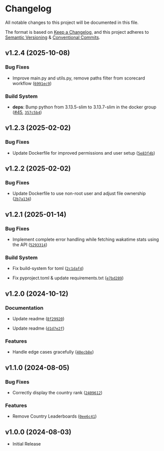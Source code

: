 
# Changelog

All notable changes to this project will be documented in this file.

The format is based on [Keep a Changelog](https://keepachangelog.com/en/1.1.0/), and this project adheres to [Semantic Versioning](https://semver.org/spec/v2.0.0.html) & [Conventional Commits](https://www.conventionalcommits.org/en/v1.0.0/).

<!-- CHANGELOG -->

## v1.2.4 (2025-10-08)


### Bug Fixes

- Improve main.py and utils.py, remove paths filter from scorecard workflow
  ([`6991ec9`](https://github.com/Nicconike/Wakatime-Leaderboards/commit/6991ec9dd9d6673b820591665b40971ce7734c28))

### Build System

- **deps**: Bump python from 3.13.5-slim to 3.13.7-slim in the docker group
  ([#45](https://github.com/Nicconike/Wakatime-Leaderboards/pull/45),
  [`357c5b4`](https://github.com/Nicconike/Wakatime-Leaderboards/commit/357c5b486293f20bf007a6040efe48c43544d9b6))


## v1.2.3 (2025-02-02)

### Bug Fixes

- Update Dockerfile for improved permissions and user setup ([`5e83f4b`](https://github.com/Nicconike/Wakatime-Leaderboards/commit/5e83f4bbce7edc8e1dc96ebe4b4d5d5ee22e385f))


## v1.2.2 (2025-02-02)

### Bug Fixes

- Update Dockerfile to use non-root user and adjust file ownership ([`2b7a134`](https://github.com/Nicconike/Wakatime-Leaderboards/commit/2b7a13459c6582d8c022296e03bb97a89c9992e1))


## v1.2.1 (2025-01-14)

### Bug Fixes

- Implement complete error handling while fetching wakatime stats using the API ([`5293314`](https://github.com/Nicconike/Wakatime-Leaderboards/commit/5293314616753baeb7526abc4baa3ee65410b2f6))

### Build System

- Fix build-system for toml ([`2c1daf4`](https://github.com/Nicconike/Wakatime-Leaderboards/commit/2c1daf44bdd56bf187f6709c7154d0f2ce93de59))

- Fix pyproject.toml & update requirements.txt ([`e7bd289`](https://github.com/Nicconike/Wakatime-Leaderboards/commit/e7bd2896c0c97bb768781c031da78cf10885bcd3))


## v1.2.0 (2024-10-12)


### Documentation

- Update readme ([`8f29920`](https://github.com/Nicconike/Wakatime-Leaderboards/commit/8f299205f5922ee1648013c7ea604b62b856d07e))

- Update readme ([`d1d7e2f`](https://github.com/Nicconike/Wakatime-Leaderboards/commit/d1d7e2f45ad0046ce609a92993c0669603e5fba6))

### Features

- Handle edge cases gracefully ([`40ecb8e`](https://github.com/Nicconike/Wakatime-Leaderboards/commit/40ecb8e3f7f096b5c6f74147d60c7c740101016a))


## v1.1.0 (2024-08-05)

### Bug Fixes

- Correctly display the country rank ([`2409612`](https://github.com/Nicconike/Wakatime-Leaderboards/commit/2409612ab1d73c183a9715bc551e13806123f0da))

### Features

- Remove Country Leaderboards
  ([`0ee6c41`](https://github.com/Nicconike/Wakatime-Leaderboards/commit/0ee6c41b49a1a5590acf86926bab3a998df7b6c7))


## v1.0.0 (2024-08-03)
- Initial Release
